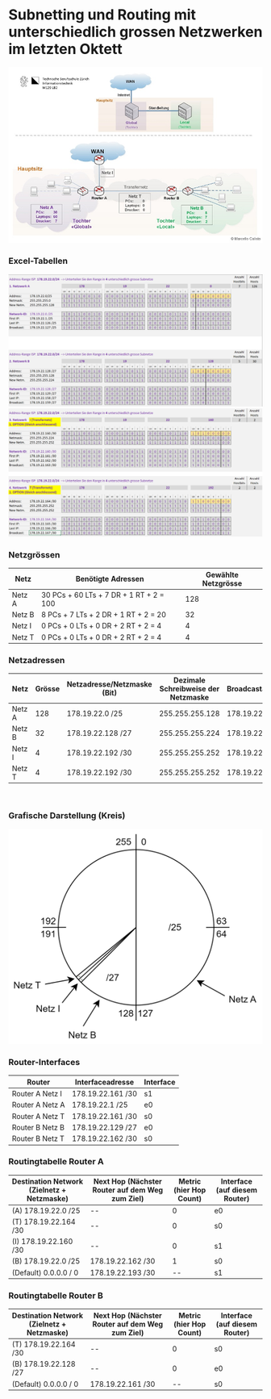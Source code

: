 # Subnetting und Routing mit unterschiedlich grossen Netzwerken im letzten Oktett

<img src="../../Bilder/N3/P3 Bild4.png">

<br>

### Excel-Tabellen

<img src="../../Bilder/N3/P3 Bild7.png">
<img src="../../Bilder/N3/P3 Bild8.png">

<br>

### Netzgrössen

| Netz | Benötigte Adressen | Gewählte  Netzgrösse |
|------|-----------|----------------|
| Netz A | 30 PCs + 60 LTs + 7 DR + 1 RT + 2 = 100 | 128 |
| Netz B | 8 PCs + 7 LTs + 2 DR + 1 RT + 2 = 20 | 32 |
| Netz I | 0 PCs + 0 LTs + 0 DR + 2 RT + 2 = 4  | 4 |
| Netz T | 0 PCs + 0 LTs + 0 DR + 2 RT + 2 = 4 | 4 |

### Netzadressen

| Netz   | Grösse | Netzadresse/Netzmaske (Bit) | Dezimale Schreibweise der Netzmaske | Broadcastadresse |
|--------|-----|-----|-----|-----|
| Netz A | 128 | 178.19.22.0 /25 | 255.255.255.128 | 178.19.22.127 |
| Netz B | 32 | 178.19.22.128 /27 | 255.255.255.224 | 178.19.22.159 |
| Netz I | 4 | 178.19.22.192 /30 | 255.255.255.252 | 178.19.22.163 |
| Netz T | 4 | 178.19.22.192 /30 | 255.255.255.252 | 178.19.22.167 |

<br>

### Grafische Darstellung (Kreis)

<img src="../../Bilder/N3/P3 Bild5.png">

<br>

### Router-Interfaces

| **Router**      | **Interfaceadresse** | **Interface** |
|-----------------|----------------------|---------------|
| Router A Netz I | 178.19.22.161 /30    | s1            |
| Router A Netz A | 178.19.22.1 /25      | e0            |
| Router A Netz T | 178.19.22.161 /30    | s0            |
| Router B Netz B | 178.19.22.129 /27    | e0            |
| Router B Netz T | 178.19.22.162 /30    | s0            |

### Routingtabelle Router A

| **Destination Network** (Zielnetz + Netzmaske) | **Next Hop** (Nächster Router auf dem Weg zum Ziel) | **Metric** (hier Hop Count)  | **Interface** (auf diesem Router) |
|-----|------|----------|------|
| (A) 178.19.22.0 /25   | -- | 0 | e0 |
| (T) 178.19.22.164 /30 | -- | 0 | s0 |
| (I) 178.19.22.160 /30 | -- | 0 | s1 |
| (B) 178.19.22.0 /25   | 178.19.22.162 /30	 | 1 | s0 |
| (Default) 0.0.0.0 / 0 | 178.19.22.193 /30 | -- | s1 |

### Routingtabelle Router B

| **Destination Network**  (Zielnetz + Netzmaske) | **Next Hop** (Nächster Router auf dem Weg zum Ziel) | **Metric** (hier Hop Count)  | **Interface** (auf diesem Router) |
|--------|-------|-------|---------|
| (T) 178.19.22.164 /30 | -- | 0 | s0 |
| (B) 178.19.22.128 /27 | -- | 0 | e0 |
| (Default) 0.0.0.0 / 0 | 178.19.22.161 /30 | -- | s0 |

